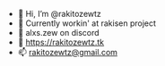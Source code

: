 - 👋 Hi, I’m @rakitozewtz
- 👀 Currently workin' at rakisen project
- 🌱 alxs.zew on discord
- 💞️ https://rakitozewtz.tk
- 📫 rakitozewtz@gmail.com
